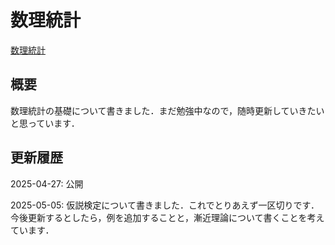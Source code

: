 # 数理統計

[数理統計](files/statistics_20250505.pdf)

## 概要

数理統計の基礎について書きました．まだ勉強中なので，随時更新していきたいと思っています．

## 更新履歴

2025-04-27: 公開

2025-05-05: 仮説検定について書きました．これでとりあえず一区切りです．今後更新するとしたら，例を追加することと，漸近理論について書くことを考えています．
